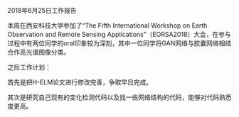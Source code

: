 

2018年6月25日工作报告

本周在西安科技大学参加了“The Fifth International Workshop on Earth Observation and Remote Sensing Applications”（EORSA2018）大会，在参与过程中有两位同学的oral印象较为深刻，其中一位同学将GAN网络与胶囊网络相结合作高光谱图像分类。

之后工作计划：

首先是把H-ELM论文进行修改完善，争取早日完成。

其次是研究自己现有的变化检测代码以及找一些网络结构的代码，能够对代码熟悉度更高。